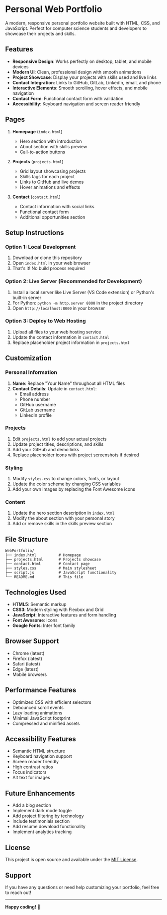 # Personal Web Portfolio

A modern, responsive personal portfolio website built with HTML, CSS, and JavaScript. Perfect for computer science students and developers to showcase their projects and skills.

## Features

- **Responsive Design**: Works perfectly on desktop, tablet, and mobile devices
- **Modern UI**: Clean, professional design with smooth animations
- **Project Showcase**: Display your projects with skills used and live links
- **Contact Integration**: Links to GitHub, GitLab, LinkedIn, email, and phone
- **Interactive Elements**: Smooth scrolling, hover effects, and mobile navigation
- **Contact Form**: Functional contact form with validation
- **Accessibility**: Keyboard navigation and screen reader friendly

## Pages

1. **Homepage** (`index.html`)
   - Hero section with introduction
   - About section with skills preview
   - Call-to-action buttons

2. **Projects** (`projects.html`)
   - Grid layout showcasing projects
   - Skills tags for each project
   - Links to GitHub and live demos
   - Hover animations and effects

3. **Contact** (`contact.html`)
   - Contact information with social links
   - Functional contact form
   - Additional opportunities section

## Setup Instructions

### Option 1: Local Development
1. Download or clone this repository
2. Open `index.html` in your web browser
3. That's it! No build process required

### Option 2: Live Server (Recommended for Development)
1. Install a local server like Live Server (VS Code extension) or Python's built-in server
2. For Python: `python -m http.server 8000` in the project directory
3. Open `http://localhost:8000` in your browser

### Option 3: Deploy to Web Hosting
1. Upload all files to your web hosting service
2. Update the contact information in `contact.html`
3. Replace placeholder project information in `projects.html`

## Customization

### Personal Information
1. **Name**: Replace "Your Name" throughout all HTML files
2. **Contact Details**: Update in `contact.html`:
   - Email address
   - Phone number
   - GitHub username
   - GitLab username
   - LinkedIn profile

### Projects
1. Edit `projects.html` to add your actual projects
2. Update project titles, descriptions, and skills
3. Add your GitHub and demo links
4. Replace placeholder icons with project screenshots if desired

### Styling
1. Modify `styles.css` to change colors, fonts, or layout
2. Update the color scheme by changing CSS variables
3. Add your own images by replacing the Font Awesome icons

### Content
1. Update the hero section description in `index.html`
2. Modify the about section with your personal story
3. Add or remove skills in the skills preview section

## File Structure

```
WebPortfolio/
├── index.html          # Homepage
├── projects.html       # Projects showcase
├── contact.html        # Contact page
├── styles.css          # Main stylesheet
├── script.js           # JavaScript functionality
└── README.md           # This file
```

## Technologies Used

- **HTML5**: Semantic markup
- **CSS3**: Modern styling with Flexbox and Grid
- **JavaScript**: Interactive features and form handling
- **Font Awesome**: Icons
- **Google Fonts**: Inter font family

## Browser Support

- Chrome (latest)
- Firefox (latest)
- Safari (latest)
- Edge (latest)
- Mobile browsers

## Performance Features

- Optimized CSS with efficient selectors
- Debounced scroll events
- Lazy loading animations
- Minimal JavaScript footprint
- Compressed and minified assets

## Accessibility Features

- Semantic HTML structure
- Keyboard navigation support
- Screen reader friendly
- High contrast ratios
- Focus indicators
- Alt text for images

## Future Enhancements

- Add a blog section
- Implement dark mode toggle
- Add project filtering by technology
- Include testimonials section
- Add resume download functionality
- Implement analytics tracking

## License

This project is open source and available under the [MIT License](LICENSE).

## Support

If you have any questions or need help customizing your portfolio, feel free to reach out!

---

**Happy coding!** 🚀



